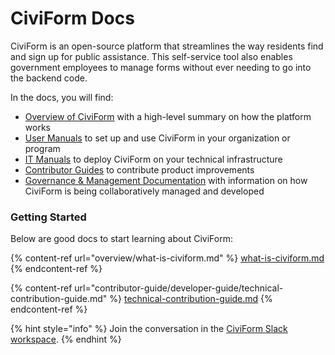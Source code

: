 # CiviForm Docs

CiviForm is an open-source platform that streamlines the way residents find and sign up for public assistance. This self-service tool also enables government employees to manage forms without ever needing to go into the backend code.

In the docs, you will find:

* [Overview of CiviForm](overview/what-is-civiform.md) with a high-level summary on how the platform works
* [User Manuals](user-manual/civiform-admin-guide/README.md) to set up and use CiviForm in your organization or program
* [IT Manuals](it-manual/sre-playbook/README.md) to deploy CiviForm on your technical infrastructure
* [Contributor Guides](contributor-guide/developer-guide/README.md) to contribute product improvements
* [Governance & Management Documentation](governance-and-management/project-management/README.md) with information on how CiviForm is being collaboratively managed and developed

### Getting Started

Below are good docs to start learning about CiviForm:

{% content-ref url="overview/what-is-civiform.md" %}
[what-is-civiform.md](overview/what-is-civiform.md)
{% endcontent-ref %}

{% content-ref url="contributor-guide/developer-guide/technical-contribution-guide.md" %}
[technical-contribution-guide.md](contributor-guide/developer-guide/technical-contribution-guide.md)
{% endcontent-ref %}

{% hint style="info" %}
Join the conversation in the [CiviForm Slack workspace](https://civiform.slack.com).
{% endhint %}
